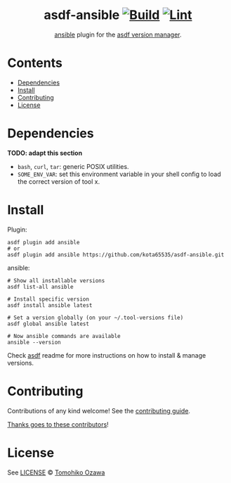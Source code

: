 <div align="center">

# asdf-ansible [![Build](https://github.com/kota65535/asdf-ansible/actions/workflows/build.yml/badge.svg)](https://github.com/kota65535/asdf-ansible/actions/workflows/build.yml) [![Lint](https://github.com/kota65535/asdf-ansible/actions/workflows/lint.yml/badge.svg)](https://github.com/kota65535/asdf-ansible/actions/workflows/lint.yml)


[ansible](https://github.com/ansible/ansible) plugin for the [asdf version manager](https://asdf-vm.com).

</div>

# Contents

- [Dependencies](#dependencies)
- [Install](#install)
- [Contributing](#contributing)
- [License](#license)

# Dependencies

**TODO: adapt this section**

- `bash`, `curl`, `tar`: generic POSIX utilities.
- `SOME_ENV_VAR`: set this environment variable in your shell config to load the correct version of tool x.

# Install

Plugin:

```shell
asdf plugin add ansible
# or
asdf plugin add ansible https://github.com/kota65535/asdf-ansible.git
```

ansible:

```shell
# Show all installable versions
asdf list-all ansible

# Install specific version
asdf install ansible latest

# Set a version globally (on your ~/.tool-versions file)
asdf global ansible latest

# Now ansible commands are available
ansible --version
```

Check [asdf](https://github.com/asdf-vm/asdf) readme for more instructions on how to
install & manage versions.

# Contributing

Contributions of any kind welcome! See the [contributing guide](contributing.md).

[Thanks goes to these contributors](https://github.com/kota65535/asdf-ansible/graphs/contributors)!

# License

See [LICENSE](LICENSE) © [Tomohiko Ozawa](https://github.com/kota65535/)
